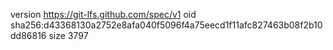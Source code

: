 version https://git-lfs.github.com/spec/v1
oid sha256:d43368130a2752e8afa040f5096f4a75eecd1f11afc827463b08f2b10dd86816
size 3797
